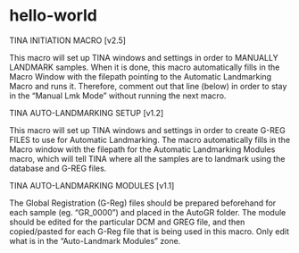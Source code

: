 # hello-world


TINA INITIATION MACRO [v2.5]

This macro will set up TINA windows and settings in order to MANUALLY LANDMARK samples. When it is done, this macro automatically fills in the Macro Window with the filepath pointing to the Automatic Landmarking Macro and runs it. Therefore, comment out that line (below) in order to stay in the “Manual Lmk Mode” without running the next macro.

TINA AUTO-LANDMARKING SETUP [v1.2]

This macro will set up TINA windows and settings in order to create G-REG FILES to use for Automatic Landmarking. The macro automatically fills in the Macro window with the filepath for the Automatic Landmarking Modules macro, which will tell TINA where all the samples are to landmark using the database and G-REG files.

TINA AUTO-LANDMARKING MODULES [v1.1]

The Global Registration (G-Reg) files should be prepared beforehand for each sample (eg. “GR_0000”) and placed in the AutoGR folder. The module should be edited for the particular DCM and GREG file, and then copied/pasted for each G-Reg file that is being used in this macro. Only edit what is in the “Auto-Landmark Modules” zone.
